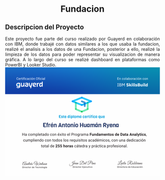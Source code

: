 <h1 align="center"> Fundacion </h1>

## Descripcion del Proyecto
<div align="justify">
Este proyecto fue parte del curso realizado por Guayerd en colaboración con IBM, donde trabajé con datos similares a los que usaba la fundacion, realizé el analisis a los datos de una Fundacion, posterior a ello, realizé la limpieza de los datos para poder representar su visualizacion de manera gráfica.
A lo largo del curso se realizé dashboard en plataformas como PowerBI y Looker Studio.
</div>

<img src="Efrén Antonio Huamán Ryena.png">